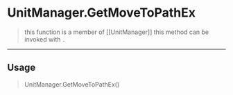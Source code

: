 # UnitManager.GetMoveToPathEx
> this function is a member of [[UnitManager]]
> this method can be invoked with `.`
-----
## Usage
> UnitManager.GetMoveToPathEx()
